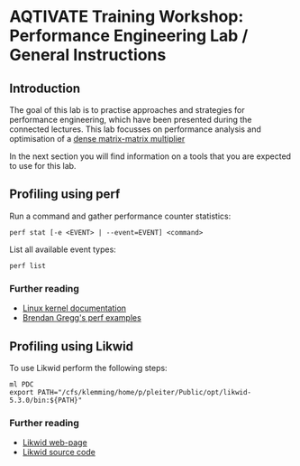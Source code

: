 # AQTIVATE Training Workshop: Performance Engineering Lab / General Instructions

## Introduction

The goal of this lab is to practise approaches and strategies for performance engineering, which have been presented during the connected lectures.
This lab focusses on performance analysis and optimisation of a [dense matrix-matrix multiplier](mmul/README.md)

In the next section you will find information on a tools that you are expected to use for this lab.

## Profiling using perf

Run a command and gather performance counter statistics:

```
perf stat [-e <EVENT> | --event=EVENT] <command>
```

List all available event types:

```
perf list
```

### Further reading

- [Linux kernel documentation](https://perf.wiki.kernel.org/index.php/Main_Page)
- [Brendan Gregg's perf examples](https://www.brendangregg.com/perf.html)

## Profiling using Likwid

To use Likwid perform the following steps:

```
ml PDC
export PATH="/cfs/klemming/home/p/pleiter/Public/opt/likwid-5.3.0/bin:${PATH}"
```

### Further reading

- [Likwid web-page](https://hpc.fau.de/research/tools/likwid/)
- [Likwid source code](https://github.com/RRZE-HPC/likwid)
